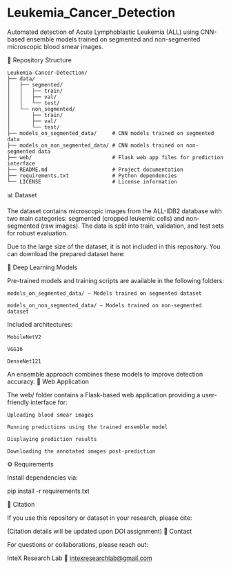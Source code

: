 # Leukemia_Cancer_Detection

Automated detection of Acute Lymphoblastic Leukemia (ALL) using CNN-based ensemble models trained on segmented and non-segmented microscopic blood smear images.

📁 Repository Structure

```plaintext
Leukemia-Cancer-Detection/
├── data/                        
│   ├── segmented/
│   │   ├── train/
│   │   ├── val/
│   │   └── test/
│   └── non_segmented/
│       ├── train/
│       ├── val/
│       └── test/
├── models_on_segmented_data/     # CNN models trained on segmented data
├── models_on_non_segmented_data/ # CNN models trained on non-segmented data
├── web/                          # Flask web app files for prediction interface
├── README.md                     # Project documentation
├── requirements.txt              # Python dependencies
└── LICENSE                       # License information
```


📊 Dataset

The dataset contains microscopic images from the ALL-IDB2 database with two main categories: segmented (cropped leukemic cells) and non-segmented (raw images). The data is split into train, validation, and test sets for robust evaluation.

Due to the large size of the dataset, it is not included in this repository. You can download the prepared dataset here:

🧠 Deep Learning Models

Pre-trained models and training scripts are available in the following folders:

    models_on_segmented_data/ — Models trained on segmented dataset

    models_on_non_segmented_data/ — Models trained on non-segmented dataset

Included architectures:

    MobileNetV2

    VGG16

    DenseNet121

An ensemble approach combines these models to improve detection accuracy.
📱 Web Application

The web/ folder contains a Flask-based web application providing a user-friendly interface for:

    Uploading blood smear images

    Running predictions using the trained ensemble model

    Displaying prediction results

    Downloading the annotated images post-prediction

⚙️ Requirements

Install dependencies via:

pip install -r requirements.txt

📌 Citation

If you use this repository or dataset in your research, please cite:

(Citation details will be updated upon DOI assignment)
📨 Contact

For questions or collaborations, please reach out:

InteX Research Lab
📧 intexresearchlab@gmail.com
